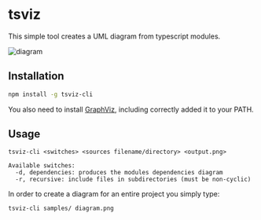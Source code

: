 # tsviz
This simple tool creates a UML diagram from typescript modules.

![diagram](samples/diagram.png)

## Installation

```bash
npm install -g tsviz-cli
```
You also need to install [GraphViz](http://www.graphviz.org/download/), including correctly added it to your PATH.

## Usage
```
tsviz-cli <switches> <sources filename/directory> <output.png>

Available switches:
  -d, dependencies: produces the modules dependencies diagram
  -r, recursive: include files in subdirectories (must be non-cyclic)

```

In order to create a diagram for an entire project you simply type:

```bash
tsviz-cli samples/ diagram.png
```

